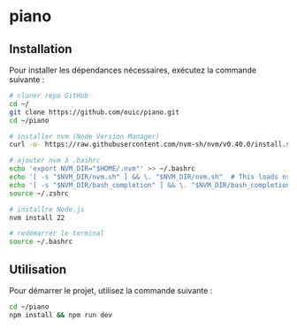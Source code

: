 # piano

## Installation

Pour installer les dépendances nécessaires, exécutez la commande suivante :
```bash
# cloner repo GitHub
cd ~/
git clone https://github.com/ouic/piano.git
cd ~/piano

# installer nvm (Node Version Manager)
curl -o- https://raw.githubusercontent.com/nvm-sh/nvm/v0.40.0/install.sh | bash

# ajouter nvm à .bashrc
echo 'export NVM_DIR="$HOME/.nvm"' >> ~/.bashrc
echo '[ -s "$NVM_DIR/nvm.sh" ] && \. "$NVM_DIR/nvm.sh"  # This loads nvm' >> ~/.bashrc
echo '[ -s "$NVM_DIR/bash_completion" ] && \. "$NVM_DIR/bash_completion"  # This loads nvm bash_completion' >> ~/.bashrc
source ~/.zshrc

# installre Node.js
nvm install 22

# redémarrer le terminal
source ~/.bashrc
```

## Utilisation

Pour démarrer le projet, utilisez la commande suivante :
```bash
cd ~/piano
npm install && npm run dev
```